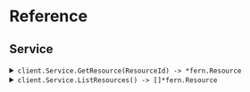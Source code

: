 # Reference
## Service
<details><summary><code>client.Service.GetResource(ResourceId) -> *fern.Resource</code></summary>
<dl>
<dd>

#### 🔌 Usage

<dl>
<dd>

<dl>
<dd>

```go
client.Service.GetResource(
        context.TODO(),
        "rsc-xyz",
    )
}
```
</dd>
</dl>
</dd>
</dl>

#### ⚙️ Parameters

<dl>
<dd>

<dl>
<dd>

**resourceId:** `string` 
    
</dd>
</dl>
</dd>
</dl>


</dd>
</dl>
</details>

<details><summary><code>client.Service.ListResources() -> []*fern.Resource</code></summary>
<dl>
<dd>

#### 🔌 Usage

<dl>
<dd>

<dl>
<dd>

```go
request := &fern.ListResourcesRequest{
        PageLimit: 10,
        BeforeDate: fern.MustParseDateTime(
            "2023-01-01",
        ),
    }
client.Service.ListResources(
        context.TODO(),
        request,
    )
}
```
</dd>
</dl>
</dd>
</dl>

#### ⚙️ Parameters

<dl>
<dd>

<dl>
<dd>

**pageLimit:** `int` 
    
</dd>
</dl>

<dl>
<dd>

**beforeDate:** `time.Time` 
    
</dd>
</dl>
</dd>
</dl>


</dd>
</dl>
</details>
